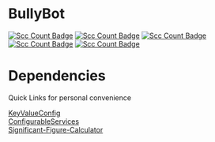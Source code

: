 # BullyBot
[![Scc Count Badge](https://sloc.xyz/github/Zackattak01/BullyBot/)](https://github.com/Zackattak01/BullyBot/) [![Scc Count Badge](https://sloc.xyz/github/Zackattak01/BullyBot/?category=code)](https://github.com/Zackattak01/BullyBot/) [![Scc Count Badge](https://sloc.xyz/github/Zackattak01/BullyBot/?category=blanks)](https://github.com/Zackattak01/BullyBot/) [![Scc Count Badge](https://sloc.xyz/github/Zackattak01/BullyBot/?category=comments)](https://github.com/Zackattak01/BullyBot/) [![Scc Count Badge](https://sloc.xyz/github/Zackattak01/BullyBot/?category=cocomo)](https://github.com/Zackattak01/BullyBot/)

# Dependencies
Quick Links for personal convenience

[KeyValueConfig](https://github.com/Zackattak01/KeyValueConfig)  
[ConfigurableServices](https://github.com/Zackattak01/ConfigurableServices)  
[Significant-Figure-Calculator](https://github.com/Zackattak01/Significant-Figure-Calculator)  
